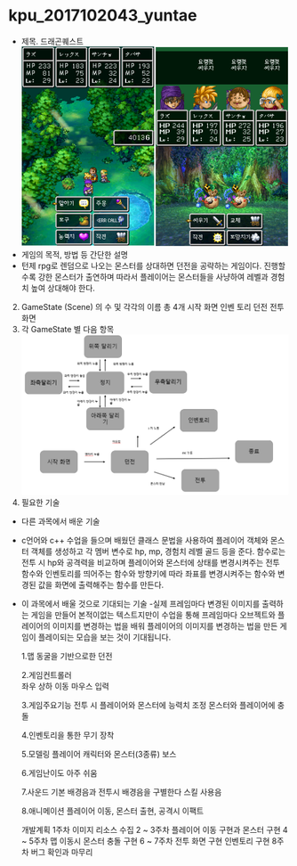 # kpu_2017102043_yuntae
- 제목. 드래곤퀘스트 
![dragon](./res/dragon.png)
- 게임의 목적, 방법 등 간단한 설명
- 턴제 rpg로 렌덤으로 나오는 몬스터를 상대하면 던전을 공략하는 게임이다. 진행할수록 강한 몬스터가 출연하며 따라서 플레이어는 몬스터들을 사냥하여 레벨과 경험치 높여 상대해야 한다.   
2. GameState (Scene) 의 수 및 각각의 이름
총 4개
시작 화면
인벤 토리
던전
전투화면
3. 각 GameState 별 다음 항목
![dragon2](./res/dragon2.png)
4. 필요한 기술
- 다른 과목에서 배운 기술
- c언어와 c++ 수업을 들으며 배웠던 클래스 문법을 사용하여 플레이어 객체와 몬스터 객체를 생성하고 각 멤버 변수로 hp, mp, 경험치 레벨 골드 등을 준다. 함수로는 전투 시 hp와 공격력을 비교하며 플레이어와 몬스터에 상태를 변경시켜주는 전투 함수와 인벤토리를 띄어주는 함수와 방향키에 따라 좌표를 변경시켜주는 함수와 변경된 값을 화면에 출력해주는 함수를 만든다.   
- 이 과목에서 배울 것으로 기대되는 기술
-실제 프레임마다 변경된 이미지를 출력하는 게임을 만들어 본적이없는 텍스트지만이 수업을 통해 프레임마다 오브젝트와 플레이어의 이미지를 변경하는 법을 배워 플레이어의 이미지를 변경하는 법을 만든 게임이 플레이되는 모습을 보는 것이 기대됩니다.  

  1.맵
  동굴을
  기반으로한 던전
  
  2.게임컨트롤러  
  좌우 상하 이동
  마우스 입력

  3.게임주요기능
  전투 시 플레이어와 몬스터에 능력치 조정
  몬스터와 플레이어에 충돌
  
  4.인벤토리을
  통한 무기 장착
  
  5.모델링
  플레이어 캐릭터와 몬스터(3종류) 보스 
  
  6.게임난이도
  아주 쉬움
  
  7.사운드
  기본 배경음과 전투시 배경음을 구별한다
  스킬 사용음  

  8.애니메이션
  플레이어 이동,
  몬스터
  출현, 공격시 이팩트  
  
  개발계획
 1주차
 이미지 리소스 수집 
 2 ~ 3주차
 플레이어 이동 구현과 몬스터 구현
 4 ~ 5주차
 맵 이동시 몬스터 충돌 구현
 6 ~ 7주차
 전투 화면 구현
 인벤토리 구현
 8주차 
버그 확인과 마무리


  
 
